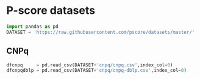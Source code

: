 # P-score datasets

```python
import pandas as pd
DATASET = 'https://raw.githubusercontent.com/pscore/datasets/master/'
```

## CNPq

```python
dfcnpq     = pd.read_csv(DATASET+'cnpq/cnpq.csv',index_col=0)
dfcnpqdblp = pd.read_csv(DATASET+'cnpq/cnpq-dblp.csv',index_col=0)
```
